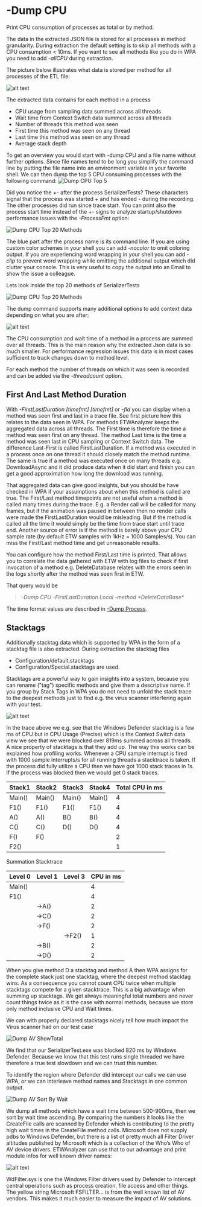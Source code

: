 # -Dump CPU
Print CPU consumption of processes as total or by method. 

The data in the extracted JSON file is stored for all processes in method granularity. During extraction the default setting is to skip all 
methods with a CPU consumption < 10ms. If you want to see all methods like you do in WPA you need to add *-allCPU* during extraction.

The picture below illustrates what data is stored per method for all processes of the ETL file: 

![alt text](Images/CPUTimeFirstLast.png "CPU Time First Last")

The extracted data contains for each method in a process
- CPU usage from sampling data summed across all threads
- Wait time from Context Switch data summed across all threads
- Number of threads this method was seen
- First time this method was seen on any thread
- Last time this method was seen on any thread
- Average stack depth

To get an overview you would start with -dump CPU and a file name without further options. Since file names tend to be long you simplify
the command line by putting the file name into an environment variable in your favorite shell. We can then dump the top 5 CPU consuming processes
with the following command:
![](Images/DumpCPUTop5.png "Dump CPU Top 5")

Did you notice the +- after the process SerializerTests? These characters signal that the process was started + and has ended - during 
the recording. The other processes did run since trace start. You can print also the process start time instead of the +- signs to analyze 
startup/shutdown performance issues with the *-ProcessFmt* option:


![](Images/DumpCPUTopN1ProcessFmt.png "Dump CPU Top 20 Methods")

The blue part after the process name is its command line. If you are using custom color schemes in your shell you can add *-nocolor* to omit coloring output.
If you are experiencing word wrapping in your shell you can add *-clip* to prevent word wrapping while omitting the additional output which did clutter
your console. This is very useful to copy the output into an Email to show the issue a colleague.

Lets look inside the top 20 methods of SerializerTests

![](Images/DumpCPUTop20Methods.png "Dump CPU Top 20 Methods")

The dump command supports many additional options to add context data depending on what you are after:

![alt text](Images/DumpCPU_All.png "Dump CPU All")

The CPU consumption and wait time of a method in a process are summed over all threads. This is the main reason 
why the extracted Json data is so much smaller. For performance regression issues this data is in most cases sufficient
to track changes down to method level.

For each method the number of threads on which it was seen is recorded and can be added via the *-threadcount* option.

## First And Last Method Duration
With *-FirstLastDuration [timefmt] [timefmt]* or *-fld* you can display when a method was seen first and last in a trace file. 
See first picture how this relates to the data seen in WPA. For methods ETWAnalyzer keeps the aggregated data
across all threads. The First time is therefore the time a method was seen first on any thread. The method Last time
is the time a method was seen last in CPU sampling or Context Switch data. The difference Last-First is called FirstLastDuration.
If a method was executed in a process once on one thread it should closely match the method runtime. 
The same is true if a method was executed once on many threads e.g. DownloadAsync and it did produce data when it did start and finish you 
can get a good approximation how long the download was running. 

That aggregated data can give good insights, but you should be have checked in WPA if your assumptions about when this method is called
are true. The First/Last method timepoints are not useful when a method is called many times during the trace. E.g. a Render call 
will be called for many frames, but if the animation was paused in between then no render calls were made the FirstLastDuration would be misleading.
But if the method is called all the time it would simply be the time from trace start until trace end. Another source of error is if the method
is barely above your CPU sample rate (by default ETW samples with 1kHz = 1000 Samples/s). You can miss the First/Last method time and get 
unreasonable results. 

You can configure how the method First/Last time is printed. That allows you to correlate the
data gathered with ETW with log files to check if first invocation of a method e.g. DeleteDatabase relates with the errors seen in the 
logs shortly after the method was seen first in ETW. 

That query would be 

>*-Dump CPU -FirstLastDuration Local -method \*DeleteDataBase\**

The time format values are described in [-Dump Process](DumpProcessCommand.md).

## Stacktags

Additionally stacktag data which is supported by WPA in the form of a stacktag file is also extracted. During extraction the stacktag files
- Configuration/default.stacktags
- Configuration/Special.stacktags
are used.

Stacktags are a powerful way to gain insights into a system, because you can rename ("tag") specific methods and give them a descriptive name. 
If you group by Stack Tags in WPA you do not need to unfold the stack trace to the deepest methods just to find e.g. the virus scanner 
interfering again with your test. 


![alt text](Images/StackTags.png "StackTags")


In the trace above we e.g. see that the Windows Defender stacktag is a few ms of CPU but in CPU Usage (Precise) which is the Context Switch data
view we see that we were blocked over 819ms summed across all threads. A nice property of stacktags is that they add up. The way this works 
can be explained how profiling works. Whenever a CPU sample interrupt is fired with 1000 sample interrupts/s for all running threads a stacktrace is
taken. If the process did fully utilize a CPU then we have got 1000 stack traces in 1s. If the process was blocked then we would get 0 stack 
traces. 

| Stack1      | Stack2      | Stack3     | Stack4      | Total CPU in ms   |
| ----------- | ----------- | -----------| ----------- | --------------    |
| Main()      | Main()      | Main()     | Main()      | 4  |
| F1()        | F1()        | F1()       | F1()        | 4 |
| A()         | A()         | B()        | B()         | 4|
| C()         | C()         | D()        | D()         | 4|
| F()         | F()         | |          | 2           |  |
| F2()        |             | |          | 1           |  |

Summation Stacktrace

| Level 0     | Level 1     | Level 3      | CPU in ms |
| ----------- | ----------- |  ----------- | --------- |
| Main()      |             |              | 4         |
| F1()        |             |              | 4         |
|             | ->A()       |              | 2         |
|             |  ->C()      |              | 2         |
|             | ->F()       |              | 2         |
|             | | ->F2()    | 1            |           
|             | ->B()       |              | 2         |
|             | ->D()       |              | 2         |

When you give method D a stacktag and method A then WPA assigns for the complete stack just one stacktag, where the deepest method 
stacktag wins. As a consequence you cannot count CPU twice when multiple stacktags compete for a given stacktrace.
This is a big advantage when summing up stacktags. We get always meaningful total numbers and never count things twice as it is the 
case with normal methods, because we store only method inclusive CPU and Wait times. 

We can with properly declared stacktags nicely tell how much impact the Virus scanner had on our test case

![](Images/DumpCPUAVShowTotal.png "Dump AV ShowTotal")


We find that our SerializerTest.exe was blocked 820 ms by Windows Defender. 
Because we know that this test runs single threaded we have therefore a true test 
slowdown and we can trust this number. 

To identify the region where Defender did intercept our calls we can use WPA, or we can interleave method names and Stacktags in one common output. 

![](Images/DumpCPUAV_SortByWait.png "Dump AV Sort By Wait")

We dump all methods which have a wait time between 500-900ms, then we sort by wait time ascending. 
By comparing the numbers it looks like the CreateFile calls are scanned by Defender which is contributing
to the pretty high wait times in the CreateFile method calls. Microsoft does not supply pdbs to Windows Defender,
but there is a list of pretty much all Filter Driver altitudes published by Microsoft which is a collection
of the Who’s Who of AV device drivers. ETWAnalyzer can use that to our advantage and print module infos for well known
driver names:

![alt text](Images/WindowsDefender_SMI.png)

WdFilter.sys is one the Windows Filter drivers used by Defender to intercept central operations such as process creation, file 
access and other things. The yellow string Microsoft FSFILTER... is from the well known list of AV vendors. This makes it much 
easier to measure the impact of AV solutions. 

